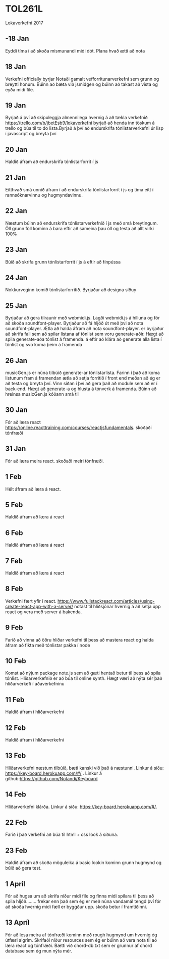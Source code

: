 # TOL261L
Lokaverkefni 2017


## -18 Jan
Eyddi tíma í að skoða mismunandi midi dót. Plana hvað ætti að nota
## 18 Jan
Verkefni officially byrjar
Notaði gamalt vefforritunarverkefni sem grunn og breytti honum. Búinn að bæta við jsmidgen og búinn að takast að vista og eyða midi file.
## 19 Jan
Byrjað á því að skipuleggja almennilega hvernig á að tækla verkefnið https://trello.com/b/jbetEsb9/lokaverkefni byrjað að henda inn töskum á trello og búa til to do lista.Byrjað á því að endurskrifa tónlistarverkefni úr lisp í javascript og breyta því
## 20 Jan
Haldið áfram að endurskrifa tónlistarforrit í js
## 21 Jan
Eitthvað smá unnið áfram í að endurskrifa tónlistarforrit í js og tíma eitt í rannsóknarvinnu og hugmyndavinnu.
## 22 Jan
Næstum búinn að endurskrifa tónlistarverkefnið í js með smá breytingum. Öll grunn föll kominn á bara eftir að sameina þau öll og testa að allt virki 100%
## 23 Jan
Búið að skrifa grunn tónlistarforrit í js á eftir að fínpússa
## 24 Jan
Nokkurveginn komið tónlistarforritið. Byrjaður að designa síðuy
## 25 Jan
Byrjaður að gera tilraunir með webmidi.js. Lagði webmidi.js á hilluna og fór að skoða soundfont-player. Byrjaður að fá hljóð út með þvi að nota soundfont-player. Ætla að halda áfram að nota soundfont-player. er byrjaður að skrifa fall sem að spilar listana af tónlist sem voru generate-aðir. Hægt að spila generate-aða tónlist á framenda. á eftir að klára að generate alla lista í tónlist og svo koma þeim á framenda
## 26 Jan
musicGen.js er núna tilbúið generate-ar tónlistarlista. Farinn í það að koma listunum fram á framendan ætla að setja forritið í front end meðan að ég er að testa og breyta því. Vinn síðan í því að gera það að module sem að er í back-end. Hægt að generate-a og hlusta á tónverk á framenda. Búinn að hreinsa musicGen.js kóðann smá til
## 30 Jan
Fór að læra react https://online.reacttraining.com/courses/reactjsfundamentals. skoðaði tónfræði
## 31 Jan
Fór að læra meira react. skoðaði meiri tónfræði.
## 1 Feb
Hélt áfram að læra á react.
## 5 Feb
Haldið áfram að læra á react
## 6 Feb
Haldið áfram að læra á react
## 7 Feb
Haldið áfram að læra á react
## 8 Feb
Verkefni fært yfir í react. https://www.fullstackreact.com/articles/using-create-react-app-with-a-server/ notast til hliðsjónar hvernig á að setja upp react og vera með server á bakenda.
## 9 Feb
Farið að vinna að öðru hliðar verkefni  til þess að mastera react og halda áfram að fikta með tónlistar pakka í node
## 10 Feb
Komst að nýjum package note.js sem að gæti hentað betur til þess að spila tónlist. Hliðarverkefnið er að búa til online synth. Hægt væri að nýta sér það hliðarverkefi í aðaverkefninu
## 11 Feb
Haldið áfram í hliðarverkefni
## 12 Feb
Haldið áfram í hliðarverkefni
## 13 Feb
Hliðarverkefni næstum tilbúið, bæti kanski við það á næstunni. Linkur á síðu: https://key-board.herokuapp.com/#/ . Linkur á github:https://github.com/Notandi/Keyboard
## 14 Feb
Hliðarverkefni klárða. Linkur á síðu: https://key-board.herokuapp.com/#/.
## 22 Feb
Farið í það verkefni að búa til html + css look á síðuna.
## 23 Feb
Haldið áfram að skoða möguleika á basic lookin kominn grunn hugmynd og búið að gera test.
## 1 Apríl
Fór að hugsa um að skrifa niður midi file og finna midi spilara til þess að spila hljóð........ frekar enn það sem ég er með núna
vandamál tengd því
fór að skoða hvernig midi fæll er byggður upp.
skoða betur í framtíðinni.
## 13 Apríl
Fór að lesa meira af tónfræði kominn með rough hugmynd um hvernig ég útfæri algrím. Skrifaði niður resources sem ég er búinn að vera nota til að læra react og tónfræði. Bætti við chord-db.txt sem er grunnur af chord database sem ég mun nýta mér.

